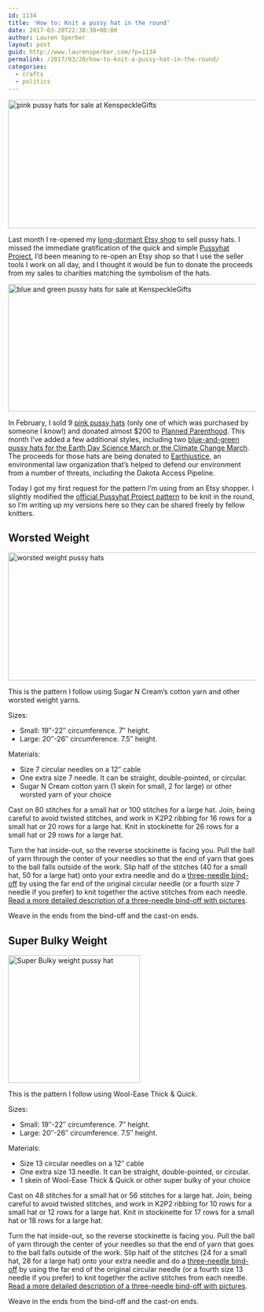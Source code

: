 ```yaml
---
id: 1134
title: 'How to: Knit a pussy hat in the round'
date: 2017-03-20T22:38:38+00:00
author: Lauren Sperber
layout: post
guid: http://www.laurensperber.com/?p=1134
permalink: /2017/03/20/how-to-knit-a-pussy-hat-in-the-round/
categories:
  - crafts
  - politics
---
```

<a href="https://www.etsy.com/shop/KenspeckleGifts?section_id=21173746" rel="attachment wp-att-1135" target="_blank"><img src="https://laurensperber.com/images/2017/03/Screen-Shot-2017-03-20-at-6.26.01-PM.png" alt="pink pussy hats for sale at KenspeckleGifts" width="782" height="261" class="alignnone size-full wp-image-1135" srcset="https://laurensperber.com/images/2017/03/Screen-Shot-2017-03-20-at-6.26.01-PM.png 782w, https://laurensperber.com/images/2017/03/Screen-Shot-2017-03-20-at-6.26.01-PM-300x100.png 300w, https://laurensperber.com/images/2017/03/Screen-Shot-2017-03-20-at-6.26.01-PM-768x256.png 768w" sizes="(max-width: 782px) 100vw, 782px" /></a>

Last month I re-opened my <a href="https://www.etsy.com/shop/KenspeckleGifts" target="_blank">long-dormant Etsy shop</a> to sell pussy hats. I missed the immediate gratification of the quick and simple <a href="https://www.pussyhatproject.com/" target="_blank">Pussyhat Project</a>, I&#8217;d been meaning to re-open an Etsy shop so that I use the seller tools I work on all day, and I thought it would be fun to donate the proceeds from my sales to charities matching the symbolism of the hats.

<a href="https://www.etsy.com/shop/KenspeckleGifts?section_id=21173740" rel="attachment wp-att-1136" target="_blank"><img src="https://laurensperber.com/images/2017/03/Screen-Shot-2017-03-20-at-6.26.16-PM.png" alt="blue and green pussy hats for sale at KenspeckleGifts" width="522" height="259" class="alignnone size-full wp-image-1136" srcset="https://laurensperber.com/images/2017/03/Screen-Shot-2017-03-20-at-6.26.16-PM.png 522w, https://laurensperber.com/images/2017/03/Screen-Shot-2017-03-20-at-6.26.16-PM-300x149.png 300w" sizes="(max-width: 522px) 100vw, 522px" /></a>

In February, I sold 9 <a href="https://www.etsy.com/shop/KenspeckleGifts?section_id=21173746" target="_blank">pink pussy hats</a> (only one of which was purchased by someone I know!) and donated almost $200 to <a href="https://www.plannedparenthood.org/" target="_blank">Planned Parenthood</a>. This month I&#8217;ve added a few additional styles, including two <a href="https://www.etsy.com/shop/KenspeckleGifts?section_id=21173740" target="_blank">blue-and-green pussy hats for the Earth Day Science March or the Climate Change March</a>. The proceeds for those hats are being donated to <a href="http://earthjustice.org" target="_blank">Earthjustice</a>, an environmental law organization that&#8217;s helped to defend our environment from a number of threats, including the Dakota Access Pipeline.

Today I got my first request for the pattern I&#8217;m using from an Etsy shopper. I slightly modified the <a href="https://drive.google.com/file/d/0BwBjtQGbV7gEZU1TdUd2b1JIZGM/view" target="_blank">official Pussyhat Project pattern</a> to be knit in the round, so I&#8217;m writing up my versions here so they can be shared freely by fellow knitters.

## Worsted Weight

<a href="https://www.etsy.com/shop/KenspeckleGifts" rel="attachment wp-att-1136" target="_blank"><img src="https://laurensperber.com/images/2017/03/Screen-Shot-2017-03-20-at-6.29.50-PM.png" alt="worsted weight pussy hats" width="787" height="260" class="alignnone size-full wp-image-1137" srcset="https://laurensperber.com/images/2017/03/Screen-Shot-2017-03-20-at-6.29.50-PM.png 787w, https://laurensperber.com/images/2017/03/Screen-Shot-2017-03-20-at-6.29.50-PM-300x99.png 300w, https://laurensperber.com/images/2017/03/Screen-Shot-2017-03-20-at-6.29.50-PM-768x254.png 768w" sizes="(max-width: 787px) 100vw, 787px" /></a>

This is the pattern I follow using Sugar N Cream&#8217;s cotton yarn and other worsted weight yarns.

Sizes:

  * Small: 19&#8243;-22&#8243; circumference. 7&#8243; height.
  * Large: 20&#8243;-26&#8243; circumference. 7.5&#8243; height.

Materials:

  * Size 7 circular needles on a 12&#8243; cable
  * One extra size 7 needle. It can be straight, double-pointed, or circular.
  * Sugar N Cream cotton yarn (1 skein for small, 2 for large) or other worsted yarn of your choice

Cast on 80 stitches for a small hat or 100 stitches for a large hat. Join, being careful to avoid twisted stitches, and work in K2P2 ribbing for 16 rows for a small hat or 20 rows for a large hat. Knit in stockinette for 26 rows for a small hat or 29 rows for a large hat.

Turn the hat inside-out, so the reverse stockinette is facing you. Pull the ball of yarn through the center of your needles so that the end of yarn that goes to the ball falls outside of the work. Slip half of the stitches (40 for a small hat, 50 for a large hat) onto your extra needle and do a <a href="https://www.purlsoho.com/create/3-needle-bind-off-video/" target="_blank">three-needle bind-off</a> by using the far end of the original circular needle (or a fourth size 7 needle if you prefer) to knit together the active stitches from each needle. <a href="https://www.purlsoho.com/create/3-needle-bind-off-video/" target="_blank">Read a more detailed description of a three-needle bind-off with pictures</a>.

Weave in the ends from the bind-off and the cast-on ends.

## Super Bulky Weight

<a href="https://www.etsy.com/shop/KenspeckleGifts" rel="attachment wp-att-1138" target="_blank"><img src="https://laurensperber.com/images/2017/03/Screen-Shot-2017-03-20-at-6.31.51-PM.png" alt="Super Bulky weight pussy hat" width="268" height="259" class="alignnone size-full wp-image-1138" /></a>

This is the pattern I follow using Wool-Ease Thick & Quick.

Sizes:

  * Small: 19&#8243;-22&#8243; circumference. 7&#8243; height.
  * Large: 20&#8243;-26&#8243; circumference. 7.5&#8243; height.

Materials:

  * Size 13 circular needles on a 12&#8243; cable
  * One extra size 13 needle. It can be straight, double-pointed, or circular.
  * 1 skein of Wool-Ease Thick & Quick or other super bulky of your choice

Cast on 48 stitches for a small hat or 56 stitches for a large hat. Join, being careful to avoid twisted stitches, and work in K2P2 ribbing for 10 rows for a small hat or 12 rows for a large hat. Knit in stockinette for 17 rows for a small hat or 18 rows for a large hat.

Turn the hat inside-out, so the reverse stockinette is facing you. Pull the ball of yarn through the center of your needles so that the end of yarn that goes to the ball falls outside of the work. Slip half of the stitches (24 for a small hat, 28 for a large hat) onto your extra needle and do a <a href="https://www.purlsoho.com/create/3-needle-bind-off-video/" target="_blank">three-needle bind-off</a> by using the far end of the original circular needle (or a fourth size 13 needle if you prefer) to knit together the active stitches from each needle. <a href="https://www.purlsoho.com/create/3-needle-bind-off-video/" target="_blank">Read a more detailed description of a three-needle bind-off with pictures</a>.

Weave in the ends from the bind-off and the cast-on ends.